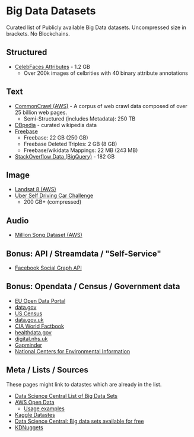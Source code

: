 # Big Data Datasets

Curated list of Publicly available Big Data datasets. Uncompressed size in brackets.
No Blockchains.
 
## Structured

- [CelebFaces Attributes](https://www.kaggle.com/jessicali9530/celeba-dataset) - 1.2 GB
  - Over 200k images of celbrities with 40 binary attribute annotations


## Text

- [CommonCrawl (AWS)](https://registry.opendata.aws/commoncrawl/) - A corpus of web crawl data composed of over 25 billion web pages.
  - Semi-Structured (includes Metadata): 250 TB
- [DBpedia](https://wiki.dbpedia.org/) - curated wikipedia data
- [Freebase](https://developers.google.com/freebase/)
  - Freebase: 22 GB (250 GB)
  - Freebase Deleted Triples: 2 GB (8 GB)
  - Freebase/wikidata Mappings: 22 MB (243 MB)
- [StackOverflow Data (BigQuery)](https://www.kaggle.com/stackoverflow/stackoverflow) - 182 GB

## Image

- [Landsat 8 (AWS)](https://registry.opendata.aws/landsat-8/)
- [Uber Self Driving Car Challenge](https://github.com/udacity/self-driving-car)
  - 200 GB+ (compressed)

## Audio

- [Million Song Dataset (AWS)](https://aws.amazon.com/datasets/million-song-dataset/)

## Bonus: API / Streamdata / "Self-Service"

- [Facebook Social Graph API](https://developers.facebook.com/docs/graph-api)

## Bonus: Opendata / Census / Government data

- [EU Open Data Portal](https://data.europa.eu/euodp/en/data/)
- [data.gov](https://www.data.gov/)
- [US Census](https://www.census.gov/data.html)
- [data.gov.uk](https://data.gov.uk/)
- [CIA World Factbook](https://www.cia.gov/library/publications/the-world-factbook/)
- [healthdata.gov](https://healthdata.gov/)
- [digital.nhs.uk](https://digital.nhs.uk/)
- [Gapminder](https://www.gapminder.org/data/)
- [National Centers for Environmental Information](https://www.ncdc.noaa.gov/data-access/quick-links#loc-clim)

## Meta / Lists / Sources

These pages might link to datastes which are already in the list.

- [Data Science Central List of Big Data Sets](https://www.datasciencecentral.com/group/data-science-apprenticeship/forum/topics/update-about-our-data-science-apprenticeship)
- [AWS Open Data](https://registry.opendata.aws/)
  - [Usage examples](https://registry.opendata.aws/usage-examples)
- [Kaggle Datastes](https://www.kaggle.com/datasets?sortBy=hottest&group=public&page=1&pageSize=20&size=large&filetype=all&license=all)
- [Data Science Central: Big data sets available for free](https://www.datasciencecentral.com/forum/topics/big-data-sets-available-for-free?groupUrl=resources)
- [KDNuggets](https://www.kdnuggets.com/datasets/index.html)
